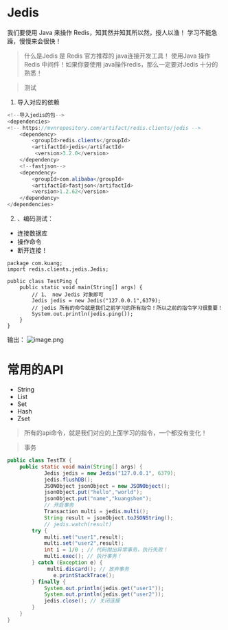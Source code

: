 # Jedis

我们要使用 Java 来操作 Redis，知其然并知其所以然，授人以渔！ 学习不能急躁，慢慢来会很快！

> 什么是Jedis 是 Redis 官方推荐的 java连接开发工具！ 使用Java 操作Redis 中间件！如果你要使用
java操作redis，那么一定要对Jedis 十分的熟悉！

> 测试

1. 导入对应的依赖

```java
<!--导入jedis的包-->
<dependencies>
<!-- https://mvnrepository.com/artifact/redis.clients/jedis -->
    <dependency>
        <groupId>redis.clients</groupId>
        <artifactId>jedis</artifactId>
         <version>3.2.0</version>
    </dependency>
    <!--fastjson-->
    <dependency>
        <groupId>com.alibaba</groupId>
        <artifactId>fastjson</artifactId>
        <version>1.2.62</version>
    </dependency>
</dependencies>
```
2. 、编码测试：
- 连接数据库
- 操作命令
- 断开连接！



```
package com.kuang;
import redis.clients.jedis.Jedis;

public class TestPing {
    public static void main(String[] args) {
        // 1、 new Jedis 对象即可
        Jedis jedis = new Jedis("127.0.0.1",6379);
        // jedis 所有的命令就是我们之前学习的所有指令！所以之前的指令学习很重要！
        System.out.println(jedis.ping());
    }
}

```

输出：
![image.png](https://i.loli.net/2020/12/10/ItPxwTasOHNMR8U.png)

# 常用的API
- String
- List
- Set
- Hash
- Zset

> 所有的api命令，就是我们对应的上面学习的指令，一个都没有变化！

> 事务


```java
public class TestTX {
    public static void main(String[] args) {
            Jedis jedis = new Jedis("127.0.0.1", 6379);
            jedis.flushDB();
            JSONObject jsonObject = new JSONObject();
            jsonObject.put("hello","world");
            jsonObject.put("name","kuangshen");
            // 开启事务
            Transaction multi = jedis.multi();
            String result = jsonObject.toJSONString();
            // jedis.watch(result)
        try {
            multi.set("user1",result);
            multi.set("user2",result);
            int i = 1/0 ; // 代码抛出异常事务，执行失败！
            multi.exec(); // 执行事务！
        } catch (Exception e) {
             multi.discard(); // 放弃事务
               e.printStackTrace();
        } finally {
            System.out.println(jedis.get("user1"));
            System.out.println(jedis.get("user2"));
            jedis.close(); // 关闭连接
        }
    }
}

```






